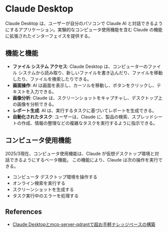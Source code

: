 # Claude Desktop

Claude Desktop は、ユーザーが自分のパソコンで Claude AI と対話できるようにするアプリケーション。実験的なコンピュータ使用機能を含む Claude の機能に拡張されたインターフェイスを提供する。

## 機能と機能

- **ファイル システム アクセス**:
   Claude Desktop は、コンピューターのファイル システムから読み取り、新しいファイルを書き込んだり、ファイルを移動したり、ファイルを検索したりできる。
- **画面操作**:
   AI は画面を表示し、カーソルを移動し、ボタンをクリックし、テキストを入力できる。
- **画像分析**:
   Claude は、スクリーンショットをキャプチャし、デスクトップ上の画像を分析できる。
- **レポート生成**:
   AI は、実行するタスクに基づいてレポートを生成できる。
- **自動化されたタスク**:
   ユーザーは、Claude に、製品の検索、スプレッドシートの作成、情報の整理などの複雑なタスクを実行するように指示できる。

## コンピュータ使用機能

2025/3現在、コンピュータ使用機能は、Claude が仮想デスクトップ環境と対話できるようにするベータ機能。
この機能により、Claude は次の操作を実行できる。

- コンピュータ デスクトップ環境を操作する
- オンライン検索を実行する
- スクリーンショットを生成する
- タスク実行中のエラーを処理する

## References

- [Claude Desktopとmcp-server-qdrantで超お手軽ナレッジベースの構築](https://zenn.dev/inurun/articles/fc0ec63cad574b)
